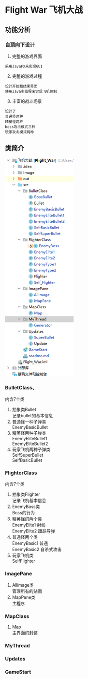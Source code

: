 # Flight War 飞机大战
## 功能分析
### 自顶向下设计
1. 完整的游戏界面  
~~~
采用JavaFX来实现GUI
~~~
2. 完整的游戏过程
~~~
设计开始和结束界面
使用Java多线程来实现飞机控制
~~~
3. 丰富的战斗场景
~~~
设计了
普通怪两种
精英怪两种
boss攻击模式三种
玩家攻击模式两种
~~~
## 类简介
![文件目录](image.png)
### BulletClass、
内含7个类
1. 抽象类Bullet  
记录bullet的基本信息
2. 普通怪一种子弹类  
EnemyBasicBullet
3. 精英怪两种子弹类  
EnemyEliteBullet1  
EnemyEliteBullet2
4. 玩家飞机两种子弹类  
SelfSuperBullet  
SelfBasicBullet
### FlighterClass
内含7个类
1. 抽象类Flighter  
记录飞机基本信息
2. EnemyBoss类  
Boss的行为
3. 精英怪的两个类  
   EnemyElite1 射线  
   EnemyElite2 跟踪导弹
4. 普通怪两个类  
   EnemyBasic1 普通  
   EnemyBasic2 自杀式攻击
5. 玩家飞机类  
SelfFlighter
### ImagePane
1. Allimage类  
管理所有的贴图
2. MapPane类  
主程序
### MapClass
1. Map  
主界面的封装
### MyThread
### Updates
### GameStart
